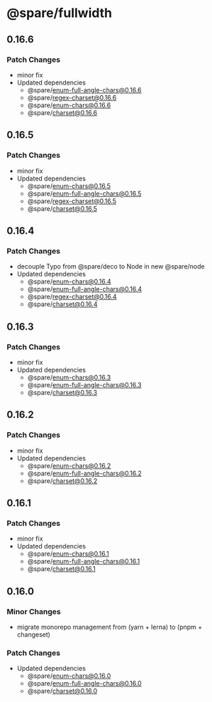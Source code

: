 # @spare/fullwidth

## 0.16.6

### Patch Changes

- minor fix
- Updated dependencies
  - @spare/enum-full-angle-chars@0.16.6
  - @spare/regex-charset@0.16.6
  - @spare/enum-chars@0.16.6
  - @spare/charset@0.16.6

## 0.16.5

### Patch Changes

- minor fix
- Updated dependencies
  - @spare/enum-chars@0.16.5
  - @spare/enum-full-angle-chars@0.16.5
  - @spare/regex-charset@0.16.5
  - @spare/charset@0.16.5

## 0.16.4

### Patch Changes

- decouple Typo from @spare/deco to Node in new @spare/node
- Updated dependencies
  - @spare/enum-chars@0.16.4
  - @spare/enum-full-angle-chars@0.16.4
  - @spare/regex-charset@0.16.4
  - @spare/charset@0.16.4

## 0.16.3

### Patch Changes

- minor fix
- Updated dependencies
  - @spare/enum-chars@0.16.3
  - @spare/enum-full-angle-chars@0.16.3
  - @spare/charset@0.16.3

## 0.16.2

### Patch Changes

- minor fix
- Updated dependencies
  - @spare/enum-chars@0.16.2
  - @spare/enum-full-angle-chars@0.16.2
  - @spare/charset@0.16.2

## 0.16.1

### Patch Changes

- minor fix
- Updated dependencies
  - @spare/enum-chars@0.16.1
  - @spare/enum-full-angle-chars@0.16.1
  - @spare/charset@0.16.1

## 0.16.0

### Minor Changes

- migrate monorepo management from (yarn + lerna) to (pnpm + changeset)

### Patch Changes

- Updated dependencies
  - @spare/enum-chars@0.16.0
  - @spare/enum-full-angle-chars@0.16.0
  - @spare/charset@0.16.0
